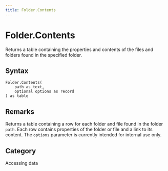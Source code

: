 ```yaml
---
title: Folder.Contents
---
```


# Folder.Contents


Returns a table containing the properties and contents of the files and folders found in the specified folder.


## Syntax

```powerquery
Folder.Contents(
    path as text,
    optional options as record
) as table
```


## Remarks

Returns a table containing a row for each folder and file found in the folder <code>path</code>. Each row contains properties of the folder or file and a link to its content. The <code>options</code> parameter is currently intended for internal use only.



## Category
Accessing data
